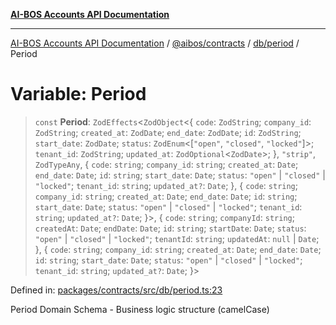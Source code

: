 [**AI-BOS Accounts API Documentation**](../../../../../README.md)

***

[AI-BOS Accounts API Documentation](../../../../../README.md) / [@aibos/contracts](../../../README.md) / [db/period](../README.md) / Period

# Variable: Period

> `const` **Period**: `ZodEffects`\<`ZodObject`\<\{ `code`: `ZodString`; `company_id`: `ZodString`; `created_at`: `ZodDate`; `end_date`: `ZodDate`; `id`: `ZodString`; `start_date`: `ZodDate`; `status`: `ZodEnum`\<\[`"open"`, `"closed"`, `"locked"`\]\>; `tenant_id`: `ZodString`; `updated_at`: `ZodOptional`\<`ZodDate`\>; \}, `"strip"`, `ZodTypeAny`, \{ `code`: `string`; `company_id`: `string`; `created_at`: `Date`; `end_date`: `Date`; `id`: `string`; `start_date`: `Date`; `status`: `"open"` \| `"closed"` \| `"locked"`; `tenant_id`: `string`; `updated_at?`: `Date`; \}, \{ `code`: `string`; `company_id`: `string`; `created_at`: `Date`; `end_date`: `Date`; `id`: `string`; `start_date`: `Date`; `status`: `"open"` \| `"closed"` \| `"locked"`; `tenant_id`: `string`; `updated_at?`: `Date`; \}\>, \{ `code`: `string`; `companyId`: `string`; `createdAt`: `Date`; `endDate`: `Date`; `id`: `string`; `startDate`: `Date`; `status`: `"open"` \| `"closed"` \| `"locked"`; `tenantId`: `string`; `updatedAt`: `null` \| `Date`; \}, \{ `code`: `string`; `company_id`: `string`; `created_at`: `Date`; `end_date`: `Date`; `id`: `string`; `start_date`: `Date`; `status`: `"open"` \| `"closed"` \| `"locked"`; `tenant_id`: `string`; `updated_at?`: `Date`; \}\>

Defined in: [packages/contracts/src/db/period.ts:23](https://github.com/pohlai88/accounts/blob/48103fb36d28b2b9bfb33472b6de2f719773cde9/packages/contracts/src/db/period.ts#L23)

Period Domain Schema - Business logic structure (camelCase)
